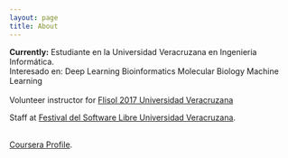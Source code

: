 ```yaml
---
layout: page
title: About
---
```


<style>
.floated_img
{
    float: left;
}
</style>

<p class="message">
  <strong>Currently:</strong>  Estudiante en la Universidad Veracruzana en Ingenieria Informática.
  <br>
  Interesado en:
    Deep Learning
    Bioinformatics
    Molecular Biology
    Machine Learning
  <br>
  <br>
  Volunteer instructor for
  <a href="https://flisol.info/FLISOL2017/Mexico/Veracruz">Flisol 2017 Universidad Veracruzana</a>
  
  Staff at 
  <a href="https://es-la.facebook.com/Flisoluv2017/">Festival del Software Libre Universidad Veracruzana</a>.
  <br>
  <br>
  
  <a href="https://www.coursera.org/user/f5974a1ea43bf6ea6dfb17f75e559fc3">Coursera Profile</a>.
</p>

